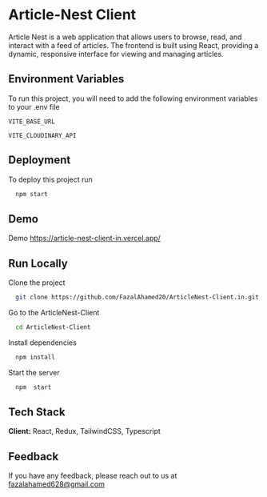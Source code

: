 
# Article-Nest Client
Article Nest is a web application that allows users to browse, read, and interact with a feed of articles. The frontend is built using React, providing a dynamic, responsive interface for viewing and managing articles.


## Environment Variables

To run this project, you will need to add the following environment variables to your .env file

`VITE_BASE_URL`

`VITE_CLOUDINARY_API`


## Deployment

To deploy this project run

```bash
  npm start
```


## Demo

Demo
https://article-nest-client-in.vercel.app/


## Run Locally

Clone the project

```bash
  git clone https://github.com/FazalAhamed20/ArticleNest-Client.in.git
```

Go to the ArticleNest-Client

```bash
  cd ArticleNest-Client
```

Install dependencies

```bash
  npm install
```

Start the server

```bash
  npm  start
```


## Tech Stack

**Client:** React, Redux, TailwindCSS, Typescript




## Feedback

If you have any feedback, please reach out to us at fazalahamed628@gmail.com

